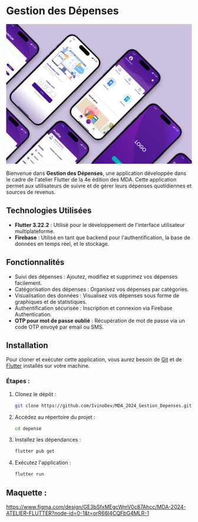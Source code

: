 # Gestion des Dépenses 

![alt text](https://github.com/IvinoDev/MDA_2024_Gestion_Depenses/blob/main/mda_gest_depenses_preview.png)

Bienvenue dans **Gestion des Dépenses**, une application développée dans le cadre de l'atelier Flutter de la 4e édition des MDA. 
Cette application permet aux utilisateurs de suivre et de gérer leurs dépenses quotidiennes et sources de revenus.

## Technologies Utilisées

- **Flutter 3.22.2** : Utilisé pour le développement de l'interface utilisateur multiplateforme.
- **Firebase** : Utilisé en tant que backend pour l'authentification, la base de données en temps réel, et le stockage.

## Fonctionnalités

- Suivi des dépenses : Ajoutez, modifiez et supprimez vos dépenses facilement.
- Catégorisation des dépenses : Organisez vos dépenses par catégories.
- Visualisation des données : Visualisez vos dépenses sous forme de graphiques et de statistiques.
- Authentification sécurisée : Inscription et connexion via Firebase Authentication.
- **OTP pour mot de passe oublié** : Récupération de mot de passe via un code OTP envoyé par email ou SMS.

## Installation

Pour cloner et exécuter cette application, vous aurez besoin de [Git](https://git-scm.com) et de [Flutter](https://flutter.dev) installés sur votre machine.

### Étapes :

1. Clonez le dépôt :
   ```bash
   git clone https://github.com/IvinoDev/MDA_2024_Gestion_Depenses.git
   ```

2. Accédez au répertoire du projet :
   ```bash
   cd depense
   ```

3. Installez les dépendances :
   ```bash
   flutter pub get
   ```

4. Exécutez l'application :
   ```bash
   flutter run
   ```

## Maquette :
https://www.figma.com/design/GE3bSfxMEgcWmV0c87Ahcc/MDA-2024-ATELIER-FLUTTER?node-id=0-1&t=orR66I4CQFbG4MLR-1



   
